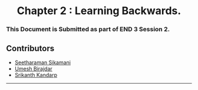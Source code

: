 <div align="center">
    <h1>
       Chapter 2 : Learning Backwards. <br/>
</div>

### This Document is Submitted as part of END 3 Session 2.

## Contributors

* [Seetharaman Sikamani](https://github.com/seetha1971)
* [Umesh Birajdar](https://github.com/Umeshtriveni)
* [Srikanth Kandarp](https://github.com/silicon-ninja)

---